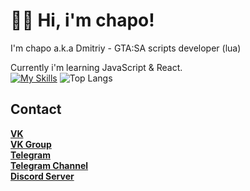 # 👋🏻 Hi, i'm chapo!
I'm chapo a.k.a Dmitriy - GTA:SA scripts developer (lua)

Currently i'm learning JavaScript & React.  
[![My Skills](https://skills.thijs.gg/icons?i=Lua&theme=dark)](https://skills.thijs.gg)
![Top Langs](https://github-readme-stats.vercel.app/api/top-langs/?username=GovnocodedByChapo&layout=compact)
## Contact
[**VK**](https://vk.com/ya_chapo)  
[**VK Group**](https://vk.com/chaposcripts)  
[**Telegram**](https://tg.me/ya_chapo)  
[**Telegram Channel**](https://tg.me/chaposcripts)  
[**Discord Server**](https://discord.gg/pXybQUmejw)  
